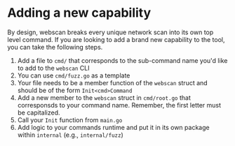 # Adding a new capability

By design, webscan breaks every unique network scan into its own top level command. If you are looking to add a brand new capability to the tool, you can take the following steps.

1. Add a file to `cmd/` that corresponds to the sub-command name you'd like to add to the `webscan` CLI
2. You can use `cmd/fuzz.go` as a template
3. Your file needs to be a member function of the `webscan` struct and should be of the form `Init<cmd>Command`
4. Add a new member to the `webscan` struct in `cmd/root.go` that corresponsds to your command name. Remember, the first letter must be capitalized.
5. Call your `Init` function from `main.go`
6. Add logic to your commands runtime and put it in its own package within `internal` (e.g., `internal/fuzz`)
